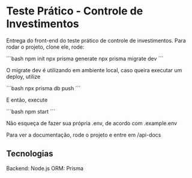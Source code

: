 # Teste Prático - Controle de Investimentos

Entrega do front-end do teste prático de controle de investimentos.
Para rodar o projeto, clone ele, rode:

´´´bash
npm init
npx prisma generate
npx prisma migrate dev
´´´

O migrate dev é utilizando em ambiente local, caso queira executar um deploy, utilize 

´´´bash
npx prisma db push
´´´

E então, execute

´´´bash
npm start
´´´

Não esqueça de fazer sua própria .env, de acordo com .example.env

Para ver a documentação, rode o projeto e entre em /api-docs

## Tecnologias

Backend: Node.js
ORM: Prisma
